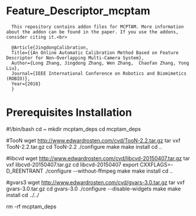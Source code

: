 # Feature_Descriptor_mcptam
      This repository contains addon files for MCPTAM. More information about the addon can be found in the paper. If you use the addons, consider citing it.<br>

      @Article{JingdongCalibration,
      Title={{An Online Automatic Calibration Method Based on Feature Descriptor for Non-Overlapping Multi-Camera System},
      Author={Long Zhang, Jingdong Zhang, Wen Zhang,  Chaofan Zhang, Yong Liu},
      Journal={IEEE International Conference on Robotics and Biomimetics (ROBIO)},
      Year={2018}
      }

# Prerequisites Installation
#!/bin/bash
cd ~
mkdir mcptam_deps
cd mcptam_deps

#TooN
wget http://www.edwardrosten.com/cvd/TooN-2.2.tar.gz
tar vxf TooN-2.2.tar.gz
cd TooN-2.2
./configure
make
make install
cd ..

#libcvd
wget http://www.edwardrosten.com/cvd/libcvd-20150407.tar.gz
tar vxf libcvd-20150407.tar.gz
cd libcvd-20150407
export CXXFLAGS=-D_REENTRANT
./configure --without-ffmpeg
make
make install
cd ..

#gvars3
wget http://www.edwardrosten.com/cvd/gvars-3.0.tar.gz
tar vxf gvars-3.0.tar.gz
cd gvars-3.0
./configure --disable-widgets
make
make install
cd ../../

rm -rf mcptam_deps
